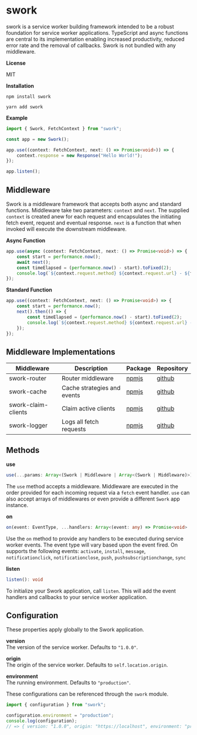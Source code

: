 # swork

swork is a service worker building framework intended to be a robust foundation for service worker applications. TypeScript and async functions are central to its implementation enabling increased productivity, reduced error rate and the removal of callbacks. Swork is not bundled with any middleware.

**License**

MIT

**Installation**

`npm install swork`

`yarn add swork`

**Example**

```ts
import { Swork, FetchContext } from "swork";

const app = new Swork();

app.use((context: FetchContext, next: () => Promise<void>)) => {
    context.response = new Response("Hello World!");
});

app.listen();
```

## Middleware

Swork is a middleware framework that accepts both async and standard functions. Middleware take two parameters: `context` and `next`. The supplied `context` is created anew for each request and encapsulates the initiating fetch event, request and eventual response. `next` is a function that when invoked will execute the downstream middleware.

**Async Function**

```ts
app.use(async (context: FetchContext, next: () => Promise<void>) => {
    const start = performance.now();
    await next();
    const timeElapsed = (performance.now() - start).toFixed(2);
    console.log(`${context.request.method} ${context.request.url} - ${timeElapsed} ms`);
});
```

**Standard Function**

```ts
app.use((context: FetchContext, next: () => Promise<void>) => {
    const start = performance.now();
    next().then(() => {
        const timeElapsed = (performance.now() - start).toFixed(2);
        console.log(`${context.request.method} ${context.request.url} - ${timeElapsed} ms`);
    });
});
```

## Middleware Implementations

| Middleware | Description | Package | Repository |
|------------|-------------|---------|------------|
| swork-router| Router middleware | [npmjs](https://www.npmjs.com/package/swork-router) | [github](https://github.com/justin-lee-collins/swork-router) |
| swork-cache| Cache strategies and events | [npmjs](https://www.npmjs.com/package/swork-cache) | [github](https://github.com/justin-lee-collins/swork-cache) |
| swork-claim-clients | Claim active clients | [npmjs](https://www.npmjs.com/package/swork-claim-clients) | [github](https://github.com/justin-lee-collins/swork-claim-clients) |
| swork-logger | Logs all fetch requests | [npmjs](https://www.npmjs.com/package/swork-logger) | [github](https://github.com/justin-lee-collins/swork-logger) |

## Methods

**use**

```ts
use(...params: Array<(Swork | Middleware | Array<(Swork | Middleware)>)>): Swork
```

The `use` method accepts a middleware. Middleware are executed in the order provided for each incoming request via a `fetch` event handler. `use` can also accept arrays of middlewares or even provide a different `Swork` app instance.

**on**

```ts
on(event: EventType, ...handlers: Array<(event: any) => Promise<void> | void>): void
```

Use the `on` method to provide any handlers to be executed during service worker events. The event type will vary based upon the event fired. On supports the following events: `activate`, `install`, `message`, `notificationclick`, `notificationclose`, `push`, `pushsubscriptionchange`, `sync`

**listen**

```ts
listen(): void
```

To initialize your Swork application, call `listen`. This will add the event handlers and callbacks to your service worker application.

## Configuration

These properties apply globally to the Swork application.

**version**  
The version of the service worker. Defaults to `"1.0.0"`.

**origin**  
The origin of the service worker. Defaults to `self.location.origin`.

**environment**  
The running environment. Defaults to `"production"`.

These configurations can be referenced through the `swork` module.

```ts
import { configuration } from "swork";

configuration.environment = "production";
console.log(configuration);
// => { version: "1.0.0", origin: "https://localhost", environment: "production" }
```
